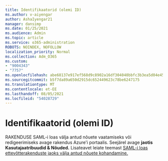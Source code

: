 ```yaml
---
title: Identifikaatorid (olemi ID)
ms.author: v-aiyengar
author: AshaIyengar21
manager: dansimp
ms.date: 01/25/2021
ms.audience: Admin
ms.topic: article
ms.service: o365-administration
ROBOTS: NOINDEX, NOFOLLOW
localization_priority: Normal
ms.collection: Adm_O365
ms.custom:
- "9004343"
- "7757"
ms.openlocfilehash: abe68137e917ef568d9c8902a16df304040bbfc3b3ea5d04e45a5247bd639130
ms.sourcegitcommit: b5f7da89a650d2915dc652449623c78be6247175
ms.translationtype: MT
ms.contentlocale: et-EE
ms.lasthandoff: 08/05/2021
ms.locfileid: "54028729"
---
```

# <a name="identifiers-entity-id"></a>Identifikaatorid (olemi ID)

RAKENDUSE SAML-i loas välja antud nõuete vaatamiseks või redigeerimiseks avage rakendus Azure'i portaalis. Seejärel avage **jaotis Kasutajaatribuudid & Nõuded.** Lisateavet leiate teemast [SAML-i loas ettevõtterakenduste jaoks välja antud nõuete kohandamine.](https://docs.microsoft.com/azure/active-directory/develop/active-directory-saml-claims-customization#editing-nameid)